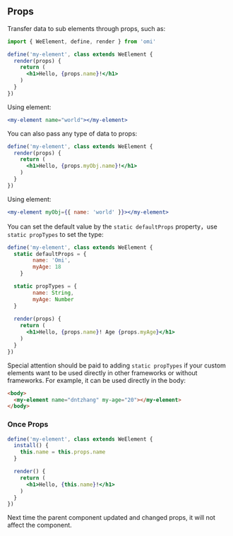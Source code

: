 
## Props

Transfer data to sub elements through props, such as:

```jsx
import { WeElement, define, render } from 'omi'

define('my-element', class extends WeElement {
  render(props) {
    return (
      <h1>Hello, {props.name}!</h1>
    )
  }
})
```

Using element:

```jsx
<my-element name="world"></my-element>
```

You can also pass any type of data to props:

```jsx
define('my-element', class extends WeElement {
  render(props) {
    return (
      <h1>Hello, {props.myObj.name}!</h1>
    )
  }
})
```

Using element:

```jsx
<my-element myObj={{ name: 'world' }}></my-element>
```

You can set the default value by the `static defaultProps` property，use `static propTypes` to set the type:

```jsx
define('my-element', class extends WeElement {
  static defaultProps = {
		name: 'Omi',
		myAge: 18
	}

  static propTypes = {
		name: String,
		myAge: Number
  }
  
  render(props) {
    return (
      <h1>Hello, {props.name}! Age {props.myAge}</h1>
    )
  }
})
```

Special attention should be paid to adding `static propTypes` if your custom elements want to be used directly in other frameworks or without frameworks. For example, it can be used directly in the body:

```html
<body>
  <my-element name="dntzhang" my-age="20"></my-element>
</body>
```

### Once Props

```jsx
define('my-element', class extends WeElement {
  install() {
    this.name = this.props.name
  }

  render() {
    return (
      <h1>Hello, {this.name}!</h1>
    )
  }
})
```

Next time the parent component updated and changed props, it will not affect the component.